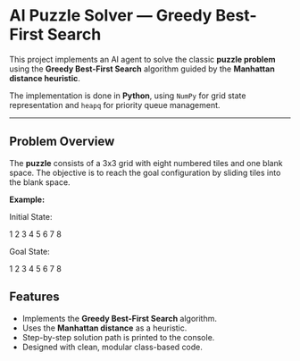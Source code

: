 # AI Puzzle Solver — Greedy Best-First Search

This project implements an AI agent to solve the classic **puzzle problem** using the **Greedy Best-First Search** algorithm guided by the **Manhattan distance heuristic**.

The implementation is done in **Python**, using `NumPy` for grid state representation and `heapq` for priority queue management.

---

## Problem Overview

The **puzzle** consists of a 3x3 grid with eight numbered tiles and one blank space. The objective is to reach the goal configuration by sliding tiles into the blank space.

**Example:**

Initial State:

1 2 3
4 5 6
7 8

Goal State:

1 2 3
4 5 6
7 8

## Features

- Implements the **Greedy Best-First Search** algorithm.
- Uses the **Manhattan distance** as a heuristic.
- Step-by-step solution path is printed to the console.
- Designed with clean, modular class-based code.

